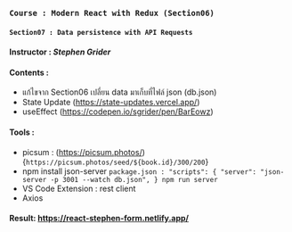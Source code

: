 ### `Course : Modern React with Redux (Section06)`

#### `Section07 : Data persistence with API Requests`

#### Instructor : **_Stephen Grider_**

#### Contents :

- แก้ไขจาก Section06 เปลี่ยน data มาเก็บที่ไฟล์ json (db.json)
- State Update (https://state-updates.vercel.app/)
- useEffect (https://codepen.io/sgrider/pen/BarEowz)

#### Tools :

- picsum : (https://picsum.photos/)
  {`https://picsum.photos/seed/${book.id}/300/200`}
- npm install json-server
  `package.json : "scripts": {
"server": "json-server -p 3001 --watch db.json",
}
npm run server`
- VS Code Extension : rest client
- Axios


#### Result: https://react-stephen-form.netlify.app/
